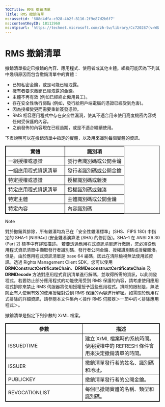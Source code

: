 ```yaml
---
TOCTitle: RMS 撤銷清單
Title: RMS 撤銷清單
ms:assetid: '688d4dfa-c928-4b2f-8116-2f9e87d2b6f7'
ms:contentKeyID: 18112960
ms:mtpsurl: 'https://technet.microsoft.com/zh-tw/library/Cc720287(v=WS.10)'
---
```


RMS 撤銷清單
============

撤銷清單指定已撤銷的內容、應用程式、使用者或其他主體。組織可能因為下列其中幾項原因而包含撤銷清單中的實體：

-   已知私密金鑰，或是可能已經洩露。
-   擁有者要求撤銷已經洩露的金鑰。
-   主體不再有效 (例如已經終止僱用員工)。
-   存在安全性執行弱點 (例如，發行給用戶端電腦的憑證已經受到危害)。
-   因為授權變更而需要重新簽發憑證。
-   RMS 相容應用程式中存在安全性漏洞，使其不適合用來使用高度機密內容或任何受保護的內容。
-   之前發佈的內容現在已經過期，或是不適合繼續使用。

下表說明可以在撤銷清單中指定的實體，以及用來識別每個實體的資訊。

<p></p> 
<table style="border:1px solid black;">
<colgroup>
<col width="50%" />
<col width="50%" />
</colgroup>
<thead>
<tr class="header">
<th style="border:1px solid black;" >實體</th>
<th style="border:1px solid black;" >識別項</th>
</tr>
</thead>
<tbody>
<tr class="odd">
<td style="border:1px solid black;">一組授權或憑證</td>
<td style="border:1px solid black;">發行者識別碼或公開金鑰</td>
</tr>
<tr class="even">
<td style="border:1px solid black;">一組應用程式資訊清單</td>
<td style="border:1px solid black;">發行者識別碼或公開金鑰</td>
</tr>
<tr class="odd">
<td style="border:1px solid black;">特定授權或憑證</td>
<td style="border:1px solid black;">授權識別碼或雜湊</td>
</tr>
<tr class="even">
<td style="border:1px solid black;">特定應用程式資訊清單</td>
<td style="border:1px solid black;">授權識別碼或雜湊</td>
</tr>
<tr class="odd">
<td style="border:1px solid black;">特定主體</td>
<td style="border:1px solid black;">主體識別碼或公開金鑰</td>
</tr>
<tr class="even">
<td style="border:1px solid black;">特定內容</td>
<td style="border:1px solid black;">內容識別碼</td>
</tr>
</tbody>
</table>
  
> [!Note]  
> 對於撤銷與排除，所有雜湊均為已在「安全性雜湊標準」(SHS、FIPS 180) 中指定的 SHA-1 \[NIS94c\] (安全雜湊演算法 (SHA) 的修訂版)。SHA-1 在 ANSI X9.30 (Part 2) 標準中有詳細描述。 若要透過應用程式資訊清單進行撤銷，您必須從應用程式資訊清單中擷取發行者識別碼、發行者公開金鑰、授權識別碼或授權雜湊。但是，由於應用程式資訊清單是 base 64 編碼，因此在清除檢視無法使用該資訊。透過 Rights Management Client SDK，您可以使用 **DRMConstructCertificateChain**、**DRMDeconstructCertificateChain** 及 **DRMDecode** 方法對應用程式資訊清單進行解碼，並取得所需的資訊，以此開發程式。若要防止部分應用程式的功能使用受到 RMS 保護的內容，請考慮使用應用程式排除來禁止 RMS 伺服器將使用授權授予這些應用程式。排除的限制是，無法防止有人使用有效的使用授權對受到 RMS 保護的內容進行解密。如需關於應用程式排除的詳細資訊，請參閱本文件集內＜操作 RMS 伺服器＞一節中的＜排除應用程式＞。 
  
撤銷清單是指定下列參數的 XrML 檔案。
  
<p></p> 
<table style="border:1px solid black;">
<colgroup>
<col width="50%" />
<col width="50%" />
</colgroup>
<thead>
<tr class="header">
<th style="border:1px solid black;" >參數</th>
<th style="border:1px solid black;" >描述</th>
</tr>
</thead>
<tbody>
<tr class="odd">
<td style="border:1px solid black;">ISSUEDTIME</td>
<td style="border:1px solid black;">建立 XrML 檔案時的系統時間。使用授權中的 REFRESH 條件會用來決定撤銷清單的時間。</td>
</tr>
<tr class="even">
<td style="border:1px solid black;">ISSUER</td>
<td style="border:1px solid black;">撤銷清單發行者的姓名、識別碼和地址。</td>
</tr>
<tr class="odd">
<td style="border:1px solid black;">PUBLICKEY</td>
<td style="border:1px solid black;">撤銷清單發行者的公開金鑰。</td>
</tr>
<tr class="even">
<td style="border:1px solid black;">REVOCATIONLIST</td>
<td style="border:1px solid black;">每個已撤銷實體的名稱、類型和識別碼。</td>
</tr>
</tbody>
</table>
